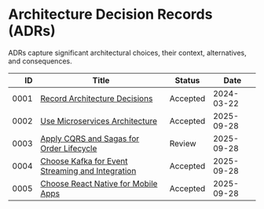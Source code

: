 # Architecture Decision Records (ADRs)

ADRs capture significant architectural choices, their context, alternatives, and consequences.

| ID | Title | Status   | Date |
|---:|-------|----------|------|
| 0001 | [Record Architecture Decisions](0001-record-architecture-decisions.md) | Accepted | 2024-03-22 |
| 0002 | [Use Microservices Architecture](0002-use-microservices-architecture.md) | Accepted | 2025-09-28 |
| 0003 | [Apply CQRS and Sagas for Order Lifecycle](0003-apply-cqrs-and-sagas-for-order-lifecycle.md) | Review   | 2025-09-28 |
| 0004 | [Choose Kafka for Event Streaming and Integration](0004-choose-kafka-for-event-streaming-and-integration.md) | Accepted | 2025-09-28 |
| 0005 | [Choose React Native for Mobile Apps](0005-choose-react-native-for-mobile-apps.md) | Accepted | 2025-09-28 |

